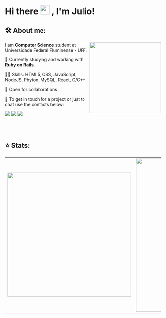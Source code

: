 # Hi there <img src="https://emojis.slackmojis.com/emojis/images/1570211625/6611/wave-animated.gif?1570211625" width="30"/> , I'm Julio!

## 🛠  About me:

<img align='right' src="https://media.giphy.com/media/M9gbBd9nbDrOTu1Mqx/giphy.gif" width="230"> 

<p align="left"> 
  I am <strong>Computer Science</strong> student at Universidade Federal Fluminense - UFF.
</p>
<p align="left"> 
  📖 Currently studying and working with <strong>Ruby on Rails</strong>.
</p>
<p align="left"> 
  🧑‍💻 Skills: HTML5, CSS, JavaScript, NodeJS, Phyton, MySQL, React, C/C++
</p>
<p aling="left">
  🤝 Open for collaborations
</p>
<p aling="left">
  💬 To get in touch for a project or just to chat use the contacts below:
</p>

<p align="left">
  <a href="mailto:julio_souza@id.uff.br" alt="Gmail">
  <img src="https://img.shields.io/badge/-Gmail-FF0000?style=for-the-badge&labelColor=FF0000&logo=gmail&logoColor=white&link=julio_souza@id.uff.br" /></a>

  <a href="https://www.linkedin.com/in/juliocarvalhos" alt="Linkedin">
  <img src="https://img.shields.io/badge/-Linkedin-0e76a8?style=for-the-badge&logo=Linkedin&logoColor=white&link=https://www.linkedin.com/in/juliocarvalhos" /></a>

  <a href="https://www.instagram.com/julio_carvalhos/" alt="Instagram">
  <img src="https://img.shields.io/badge/-Instagram-DF0174?style=for-the-badge&labelColor=DF0174&logo=instagram&logoColor=white&link=https://www.instagram.com/julio_carvalhos/"/></a>
</p>  

<br>
<br>

## ⭐ Stats:
<center>
<table>
  <tr>
      <td><img width="400px" align="center" src="https://github-readme-stats.vercel.app/api/top-langs/?username=juliocarvalhos&theme=dark&layout=compact" /></td>
      <td><img width="495px" align="center" src="https://github-readme-stats.vercel.app/api?username=juliocarvalhos&theme=dark&show_icons=true?count_private=true" /></td>
  </tr>   
</table>
</center>

